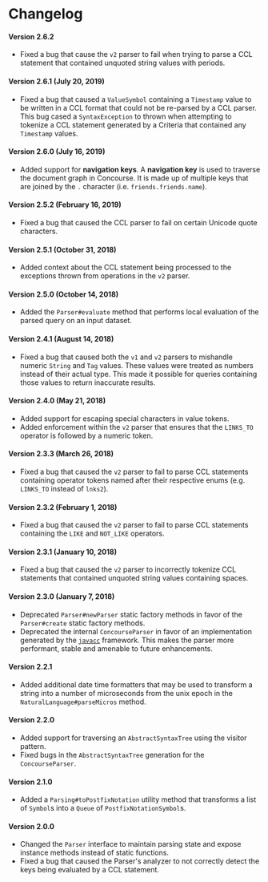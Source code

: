 # Changelog

#### Version 2.6.2
* Fixed a bug that cause the `v2` parser to fail when trying to parse a CCL statement that contained unquoted string values with periods.

#### Version 2.6.1 (July 20, 2019)
* Fixed a bug that caused a `ValueSymbol` containing a `Timestamp` value to be written in a CCL format that could not be re-parsed by a CCL parser. This bug cased a `SyntaxException` to thrown when attempting to tokenize a CCL statement generated by a Criteria that contained any `Timestamp` values.

#### Version 2.6.0 (July 16, 2019)
* Added support for **navigation keys**. A **navigation key** is used to traverse the document graph in Concourse. It is made up of multiple keys that are joined by the `.` character (i.e. `friends.friends.name`).

#### Version 2.5.2 (February 16, 2019)
* Fixed a bug that caused the CCL parser to fail on certain Unicode quote characters.

#### Version 2.5.1 (October 31, 2018)
* Added context about the CCL statement being processed to the exceptions thrown from operations in the `v2` parser.

#### Version 2.5.0 (October 14, 2018)
* Added the `Parser#evaluate` method that performs local evaluation of the parsed query on an input dataset.

#### Version 2.4.1 (August 14, 2018)
* Fixed a bug that caused both the `v1` and `v2` parsers to mishandle numeric `String` and `Tag` values. These values were treated as numbers instead of their actual type. This made it possible for queries containing those values to return inaccurate results.

#### Version 2.4.0 (May 21, 2018)
* Added support for escaping special characters in value tokens.
* Added enforcement within the `v2` parser that ensures that the `LINKS_TO` operator is followed by a numeric token.

#### Version 2.3.3 (March 26, 2018)
* Fixed a bug that caused the `v2` parser to fail to parse CCL statements containing operator tokens named after their respective enums (e.g. `LINKS_TO` instead of `lnks2`).

#### Version 2.3.2 (February 1, 2018)
* Fixed a bug that caused the `v2` parser to fail to parse CCL statements containing the `LIKE` and `NOT_LIKE` operators.

#### Version 2.3.1 (January 10, 2018)
* Fixed a bug that caused the `v2` parser to incorrectly tokenize CCL statements that contained unquoted string values containing spaces.

#### Version 2.3.0 (January 7, 2018)
* Deprecated `Parser#newParser` static factory methods in favor of the `Parser#create` static factory methods.
* Deprecated the internal `ConcourseParser` in favor of an implementation generated by the [`javacc`](https://javacc.org/) framework. This makes the parser more performant, stable and amenable to future enhancements.

#### Version 2.2.1
* Added additional date time formatters that may be used to transform a string into a number of microseconds from the unix epoch in the `NaturalLanguage#parseMicros` method.

#### Version 2.2.0
* Added support for traversing an `AbstractSyntaxTree` using the visitor pattern.
* Fixed bugs in the `AbstractSyntaxTree` generation for the `ConcourseParser`.

#### Version 2.1.0
* Added a `Parsing#toPostfixNotation` utility method that transforms a list of `Symbol`s into a `Queue` of `PostfixNotationSymbol`s.

#### Version 2.0.0
* Changed the `Parser` interface to maintain parsing state and expose instance methods instead of static functions.
* Fixed a bug that caused the Parser's analyzer to not correctly detect the keys being evaluated by a CCL statement.
